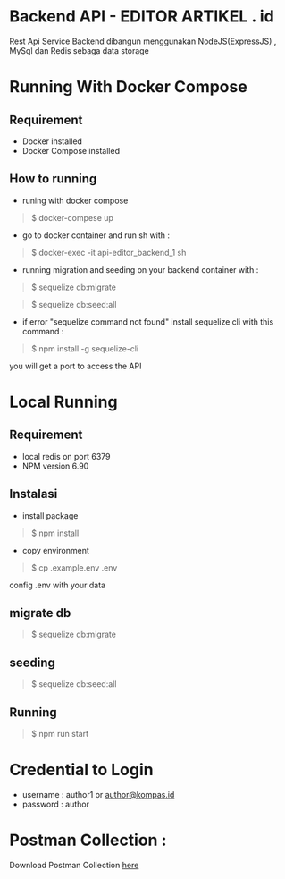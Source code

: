 # Backend API - EDITOR ARTIKEL . id
Rest Api Service Backend dibangun menggunakan NodeJS(ExpressJS) , MySql dan Redis sebaga data storage

# Running With Docker Compose
## Requirement
- Docker installed
- Docker Compose installed

## How to running
- runing with docker compose
>  $ docker-compese up

- go to docker container and run sh with :
> $ docker-exec -it api-editor_backend_1 sh

- running migration and seeding on your backend container with :
> $ sequelize db:migrate 
  
> $ sequelize db:seed:all
* if error "sequelize command not found" install sequelize cli with this command :
> $ npm install -g sequelize-cli


you will get a port to access the API 
    

# Local Running

## Requirement
- local redis on port 6379
- NPM version 6.90

## Instalasi
- install package
>  $ npm install
- copy environment
> $ cp .example.env .env

config .env with your data

## migrate db
> $ sequelize db:migrate

## seeding
>$ sequelize db:seed:all

## Running
>$ npm run start



# Credential to Login
- username : author1 or author@kompas.id
- password : author

# Postman Collection :
Download Postman Collection [here](https://raw.githubusercontent.com/prasetiyo28/kompas-id-backend-editor/main/KOMPAS.postman_collection.json)

